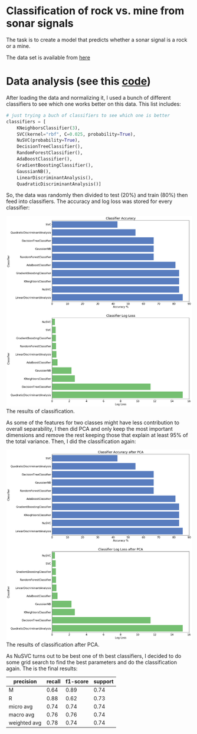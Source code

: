 # Classification of rock vs. mine from sonar signals
The task is to create a model that predicts whether a sonar signal is a rock or a mine. 

The data set is available from [here](https://archive.ics.uci.edu/ml/datasets/Connectionist+Bench+(Sonar,+Mines+vs.+Rocks))

# Data analysis (see this [code](Del_test.py))
After loading the data and normalizing it, I used a bunch of different classifiers to see which one works better on this data. This list includes:

```python
# just trying a buch of classifiers to see which one is better
classifiers = [
    KNeighborsClassifier(3),
    SVC(kernel="rbf", C=0.025, probability=True),
    NuSVC(probability=True),
    DecisionTreeClassifier(),
    RandomForestClassifier(),
    AdaBoostClassifier(),
    GradientBoostingClassifier(),
    GaussianNB(),
    LinearDiscriminantAnalysis(),
    QuadraticDiscriminantAnalysis()]

```

So, the data was randomly then divided to test (20%) and train (80%) then feed into classifiers. The accuracy and log loss was stored for every classifier:

![figer](classification_results.png)
The results of classification.


As some of the features for two classes might have less contribution to overall separability, I then did PCA and only keep the most important dimensions and remove the rest keeping those that explain at least 95% of the total variance. Then, I did the classification again:

![figer](classification_results_PCA.png)
The results of classification after PCA.

As NuSVC turns out to be best one of th best classifiers, I decided to do some grid search to find the best parameters and do the classification again. The is the final results:


precision |   recall | f1-score |  support
----------|----------|----------|---------
M    |  0.64  |   0.89   |  0.74    |   18
R    |  0.88  |   0.62   |  0.73    |   24
micro avg    |  0.74  |   0.74   |  0.74    |   42
macro avg    |  0.76  |   0.76   |  0.74    |   42
weighted avg    |  0.78  |   0.74   |  0.74    |   42




